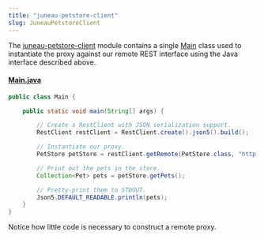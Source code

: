 ```yaml
---
title: "juneau-petstore-client"
slug: JuneauPetstoreClient
---
```


The [juneau-petstore-client](https://github.com/apache/juneau-petstore/tree/master/juneau-petstore-client) module contains a single [Main](https://github.com/apache/juneau-petstore/blob/master/juneau-petstore-client/src/main/java/org/apache/juneau/petstore/client/Main.java) class used to instantiate the proxy against our remote REST
interface using the Java interface described above.

#### [Main.java](https://github.com/apache/juneau-petstore/blob/master/juneau-petstore-client/src/main/java/org/apache/juneau/petstore/client/Main.java)

```java
public class Main {

    public static void main(String[] args) {

        // Create a RestClient with JSON serialization support.
        RestClient restClient = RestClient.create().json5().build();

        // Instantiate our proxy.
        PetStore petStore = restClient.getRemote(PetStore.class, "http://localhost:5000");

        // Print out the pets in the store.
        Collection<Pet> pets = petStore.getPets();

        // Pretty-print them to STDOUT.
        Json5.DEFAULT_READABLE.println(pets);
    }
}
```

Notice how little code is necessary to construct a remote proxy.
